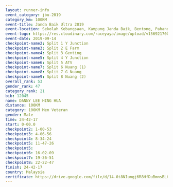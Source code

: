 ```yaml
---
layout: runner-info 
event_category: jbu-2019 
category_km: 100KM 
event-title: Janda Baik Ultra 2019  
event-location: Sekolah Kebangsaan, Kampung Janda Baik, Bentong, Pahang, Malaysia 
event-logo: https://res.cloudinary.com/raceyaya/image/upload/v1569217009/logo/janda-baik_vch1pc.jpg 
event-date: 2019-09-14 
checkpoint-name2: Split 1 Y Junction 
checkpoint-name3: Split 2 E Farm 
checkpoint-name4: Split 3 Genting 
checkpoint-name5: Split 4 Y Junction 
checkpoint-name6: Split 5 ATV 
checkpoint-name7: Split 6 Nuang (1) 
checkpoint-name8: Split 7 G Nuang 
checkpoint-name9: Split 8 Nuang (2) 
overall_rank: 53
gender_rank: 47
category_rank: 21
bib: 12045
name: DANNY LEE HING HUA
distance: 100KM
category: 100KM Men Veteran
gender: Male
time: 24-42-17
start: 0-00.0
checkpoint2: 1-00-53
checkpoint3: 4-06-56
checkpoint4: 8-34-24
checkpoint5: 11-47-26
checkpoint5: 
checkpoint6: 16-02-09
checkpoint7: 19-36-51
checkpoint8: 22-22-47
finish: 24-42-17
country: Malaysia
certificate: https://drive.google.com/file/d/14-0t8NIungj6R8HfDuBmnsBL6az9xN0n/view?usp=sharing
---
```

